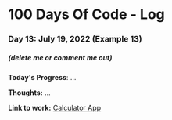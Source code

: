 # 100 Days Of Code - Log

### Day 13: July 19, 2022 (Example 13)
##### (delete me or comment me out)

**Today's Progress**: ...

**Thoughts:** ...

**Link to work:** [Calculator App](https://github.com/username/reponame)
